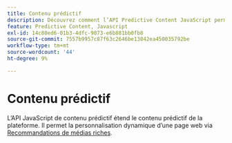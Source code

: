 ```yaml
---
title: Contenu prédictif
description: Découvrez comment l’API Predictive Content JavaScript permet une personnalisation dynamique des pages web à l’aide de recommandations de médias riches afin d’améliorer la pertinence.
feature: Predictive Content, Javascript
exl-id: 14c80ed6-01b3-4dfc-9073-e6b881bb0fb8
source-git-commit: 7557b9957c87f63c2646be13842ea450035792be
workflow-type: tm+mt
source-wordcount: '44'
ht-degree: 9%

---
```


# Contenu prédictif

L’API JavaScript de contenu prédictif étend le contenu prédictif de la plateforme. Il permet la personnalisation dynamique d’une page web via [Recommandations de médias riches](rich-media-recommendation.md).
